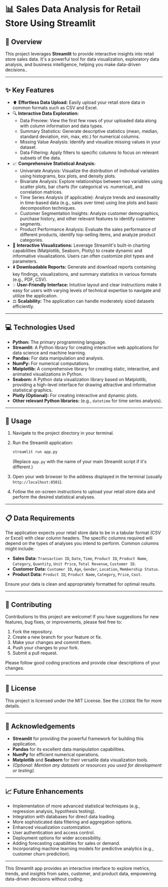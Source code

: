 # 📊 Sales Data Analysis for Retail Store Using Streamlit

## 🛒 Overview
This project leverages **Streamlit** to provide interactive insights into retail store sales data. It's a powerful tool for data visualization, exploratory data analysis, and business intelligence, helping you make data-driven decisions..

---

## ✨ Key Features

-   ⬆️ **Effortless Data Upload:** Easily upload your retail store data in common formats such as CSV and Excel.
-   🔍 **Interactive Data Exploration:**
    -   Data Preview: View the first few rows of your uploaded data along with column information and data types.
    -   Summary Statistics: Generate descriptive statistics (mean, median, standard deviation, min, max, etc.) for numerical columns.
    -   Missing Value Analysis: Identify and visualize missing values in your dataset.
    -   Data Filtering: Apply filters to specific columns to focus on relevant subsets of the data.
-   📈 **Comprehensive Statistical Analysis:**
    -   Univariate Analysis: Visualize the distribution of individual variables using histograms, box plots, and density plots.
    -   Bivariate Analysis: Explore relationships between two variables using scatter plots, bar charts (for categorical vs. numerical), and correlation matrices.
    -   Time Series Analysis (if applicable): Analyze trends and seasonality in time-based data (e.g., sales over time) using line plots and basic decomposition techniques.
    -   Customer Segmentation Insights: Analyze customer demographics, purchase history, and other relevant features to identify customer segments.
    -   Product Performance Analysis: Evaluate the sales performance of different products, identify top-selling items, and analyze product categories.
-   🎨 **Interactive Visualizations:** Leverage Streamlit's built-in charting capabilities (Matplotlib, Seaborn, Plotly) to create dynamic and informative visualizations. Users can often customize plot types and parameters.
-   ⬇️ **Downloadable Reports:** Generate and download reports containing key findings, visualizations, and summary statistics in various formats (e.g., PDF, CSV).
-   💡 **User-Friendly Interface:** Intuitive layout and clear instructions make it easy for users with varying levels of technical expertise to navigate and utilize the application.
-   ⚖️ **Scalability:** The application can handle moderately sized datasets efficiently.

---

## 💻 Technologies Used

-   **Python:** The primary programming language.
-   **Streamlit:** A Python library for creating interactive web applications for data science and machine learning.
-   **Pandas:** For data manipulation and analysis.
-   **NumPy:** For numerical computations.
-   **Matplotlib:** A comprehensive library for creating static, interactive, and animated visualizations in Python.
-   **Seaborn:** A Python data visualization library based on Matplotlib, providing a high-level interface for drawing attractive and informative statistical graphics.
-   **Plotly (Optional):** For creating interactive and dynamic plots.
-   **Other relevant Python libraries:** (e.g., `datetime` for time series analysis).

---

## 🚀 Usage

1.  Navigate to the project directory in your terminal.

2.  Run the Streamlit application:
    ```bash
    streamlit run app.py
    ```
    (Replace `app.py` with the name of your main Streamlit script if it's different.)

3.  Open your web browser to the address displayed in the terminal (usually `http://localhost:8501`).

4.  Follow the on-screen instructions to upload your retail store data and perform the desired statistical analyses.

---

## 📋 Data Requirements

The application expects your retail store data to be in a tabular format (CSV or Excel) with clear column headers. The specific columns required will depend on the types of analyses you intend to perform. Common columns might include:

-   **Sales Data:** `Transaction ID`, `Date`, `Time`, `Product ID`, `Product Name`, `Category`, `Quantity`, `Unit Price`, `Total Revenue`, `Customer ID`.
-   **Customer Data:** `Customer ID`, `Age`, `Gender`, `Location`, `Membership Status`.
-   **Product Data:** `Product ID`, `Product Name`, `Category`, `Price`, `Cost`.

Ensure your data is clean and appropriately formatted for optimal results.

---

## 🤝 Contributing

Contributions to this project are welcome! If you have suggestions for new features, bug fixes, or improvements, please feel free to:

1.  Fork the repository.
2.  Create a new branch for your feature or fix.
3.  Make your changes and commit them.
4.  Push your changes to your fork.
5.  Submit a pull request.

Please follow good coding practices and provide clear descriptions of your changes.

---

## 📜 License

This project is licensed under the MIT License. See the `LICENSE` file for more details.

---

## 🙏 Acknowledgements

-   **Streamlit** for providing the powerful framework for building this application.
-   **Pandas** for its excellent data manipulation capabilities.
-   **NumPy** for efficient numerical operations.
-   **Matplotlib** and **Seaborn** for their versatile data visualization tools.
-   *(Optional: Mention any datasets or resources you used for development or testing).*

---

## 📈 Future Enhancements

-   Implementation of more advanced statistical techniques (e.g., regression analysis, hypothesis testing).
-   Integration with databases for direct data loading.
-   More sophisticated data filtering and aggregation options.
-   Enhanced visualization customization.
-   User authentication and access control.
-   Deployment options for wider accessibility.
-   Adding forecasting capabilities for sales or demand.
-   Incorporating machine learning models for predictive analytics (e.g., customer churn prediction).

---

This Streamlit app provides an interactive interface to explore metrics, trends, and insights from sales, customer, and product data, empowering data-driven decisions without coding.
